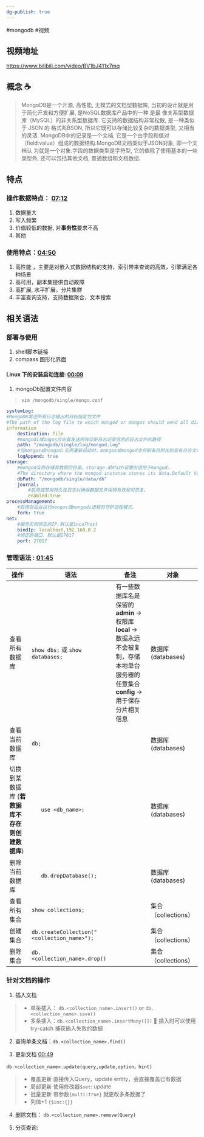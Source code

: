 ```yaml
---
dg-publish: true
---
```

#mongodb #视频


## 视频地址

https://www.bilibili.com/video/BV1bJ411x7mq

## 概念 ☕

> MongoDB是一个开源, 高性能, 无模式的文档型数据库, 当初的设计就是用于简化开发和方便扩展, 是NoSQL数据库产品中的一种.是最 像关系型数据库（MySQL）的非关系型数据库. 它支持的数据结构非常松散, 是一种类似于 JSON 的 格式叫BSON, 所以它既可以存储比较复杂的数据类型, 又相当的灵活. MongoDB中的记录是一个文档, 它是一个由字段和值对（ﬁeld:value）组成的数据结构.MongoDB文档类似于JSON对象, 即一个文档认 为就是一个对象.字段的数据类型是字符型, 它的值除了使用基本的一些类型外, 还可以包括其他文档, 普通数组和文档数组.

## 特点

### 操作数据特点： [07:12](https://www.bilibili.com/video/BV1bJ411x7mq?p=2#t=432.381461)

1. 数据量大
2. 写入频繁
3. 价值较低的数据, 对**事务性**要求不高
4.  其他

### 使用特点：[04:50](https://www.bilibili.com/video/BV1bJ411x7mq?p=3#t=290.070723)

1. 高性能 ，主要是对嵌入式数据结构的支持，索引带来查询的高效，引擎满足各种场景
2. 高可用，副本集提供自动故障
3. 高扩展, 水平扩展，分片集群
4. 丰富查询支持，支持数据聚合，文本搜索

## 相关语法

### 部署与使用

1. shell脚本链接
2. compass 图形化界面
#### Linux 下的安装启动连接: [00:09](https://www.bilibili.com/video/BV1bJ411x7mq?p=6#t=9.092598)

1. mongoDb配置文件内容
>`vim /mongodb/single/mongo.conf `

```yaml
systemLog:
#MongoDB发送所有日志输出的目标指定为文件
#The path of the log file to which mongod or mongos should send all diagnostic logging
information
	destination: file
	#mongodi域ongos应向其发送所有诊断日志记录信息的日志文件的路径
	path: "/mongodb/single/log/mongod.log"
	#当mongos或nongod:实例重新启动时，mongos或mongod会将新条目附加到现有日志文件的末尾。
	logAppend: true
storage:
	#mongod实例存储其数据的目录。storage.dbPath设置仅适用于mongod。
	#The directory where the mongod instance stores its data.Default Value is "/data/db".
	dbPath: "/mongodb/single/data/db"
	journal:
		#启用或禁用特久性日志以确保数据文件保特有效和可恢复。
		enabled:true
processManagement:
	#启用在后台运行mongos或mongodi进程的守护进程模式。
	fork: true
net:
	#服务实例绑定的IP,默认是1oca7host
	bindIp: localhost,192.168.0.2
	#绑定的端口，默认是27017
	port: 27017
```

###  管理语法 : [01:45](https://www.bilibili.com/video/BV1bJ411x7mq?p=7#t=105.957478)

| 操作                                            | 语法                             | 备注                                                                                                                                                        | 对象                |
| ----------------------------------------------- | -------------------------------- | ----------------------------------------------------------------------------------------------------------------------------------------------------------- | ------------------- |
| 查看所有数据库                                  | `show dbs;` 或 `show databases;` | 有一些数据库名是保留的<br>  **admin** -> 权限库 <br>  **local** -> 数据永远不会被复制，存储本地单台服务器的任意集合<br>  **config** -> 用于保存分片相关信息 | 数据库 (databases)  |
| 查看当前数据库                                  | `db;`                            |                                                                                                                                                             | 数据库 (databases)  |
| 切换到某数据库 (**若数据库不存在则创建数据库**) | `   use <db_name>;`              |                                                                                                                                                             | 数据库 (databases)  |
| 删除当前数据库                                  | `   db.dropDatabase();`          |                                                                                                                                                             | 数据库 (databases)  |
| 查看所有集合                                    | `show collections;`              |                                                                                                                                                             | 集合（collections） |
| 创建集合                                        |       `db.createCollection("<collection_name>");`                           |                                                                                                                                                             |       集合（collections）               |
| 删除集合                                                |   `db.<collection_name>.drop()`                                |                                                                                                                                                             |         集合（collections）             |


### 针对文档的操作
1. 插入文档
> - 单条插入： `db.<collection_name>.insert()`  or `db.<collection_name>.save()` 
> - 多条插入：`db.<collection_name>.insertMany([])` 
> 🌟 插入时可以使用try-catch 捕获插入失败的数据

2.  查询单条文档：`db.<collection_name>.find()`

3. 更新文档 [00:49](https://www.bilibili.com/video/BV1bJ411x7mq?p=11#t=49.715298)
> 
 `db.<collection_name>.update(query,update,option，hint)`
>-  覆盖更新
>    直接传入Query，update entity，会直接覆盖已有数据
>- 局部更新
>   使用修改器`$set`: update
>- 批量更新
>  带参数`{multi:true}` 就更改多条数据了
>- 列值+1
> `{$inc:{}}`

4. 删除文档： `db.<collection_name>.remove(Query)`

5. 分页查询: 